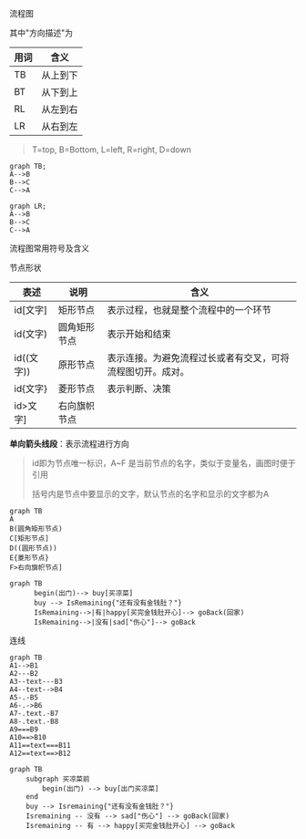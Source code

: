 流程图

其中"方向描述"为

| 用词 | 含义 |
| ---- | ---- |
| TB   | 从上到下 |
|   BT|从下到上|
|  RL|从左到右|
| LR|从右到左|

>T=top, B=Bottom, L=left, R=right, D=down

```mermaid
graph TB;
A-->B
B-->C
C-->A
```

```mermaid
graph LR;
A-->B
B-->C
C-->A
```

流程图常用符号及含义

节点形状

| 表述       | 说明         | 含义                                                       |
| ---------- | ------------ | ---------------------------------------------------------- |
| id[文字]   | 矩形节点     | 表示过程，也就是整个流程中的一个环节                       |
| id(文字)   | 圆角矩形节点 | 表示开始和结束                                             |
| id((文字)) | 原形节点     | 表示连接。为避免流程过长或者有交叉，可将流程图切开。成对。 |
| id{文字}   | 菱形节点     | 表示判断、决策                                             |
| id>文字]   | 右向旗帜节点 |                                                            |

**单向箭头线段**：表示流程进行方向

>id即为节点唯一标识，A~F 是当前节点的名字，类似于变量名，画图时便于引用
>
>括号内是节点中要显示的文字，默认节点的名字和显示的文字都为A

```mermaid
graph TB
A
B(圆角矩形节点)
C[矩形节点]
D((圆形节点))
E{菱形节点}
F>右向旗帜节点]
```

```mermaid
graph TB
      begin(出门)--> buy[买凉菜]
      buy --> IsRemaining{"还有没有金钱肚？"}
      IsRemaining-->|有|happy[买完金钱肚开心]--> goBack(回家)
      IsRemaining-->|没有|sad["伤心"]--> goBack
```

连线

```mermaid
graph TB
A1-->B1
A2---B2
A3--text---B3
A4--text-->B4
A5-.-B5
A6-.->B6
A7-.text.-B7
A8-.text.-B8
A9===B9
A10==>B10
A11==text===B11
A12==text==>B12
```

```mermaid
graph TB
    subgraph 买凉菜前
        begin(出门) --> buy[出门买凉菜]
    end
    buy --> Isremaining{"还有没有金钱肚？"}
    Isremaining -- 没有 --> sad["伤心"] --> goBack(回家)
    Isremaining -- 有 --> happy[买完金钱肚开心] --> goBack
     
```

